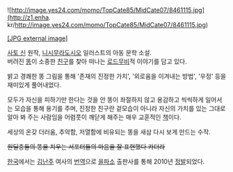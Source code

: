 ![http://image.yes24.com/momo/TopCate85/MidCate07/8461115.jpg](http://z1.enha.
kr/http://image.yes24.com/momo/TopCate85/MidCate07/8461115.jpg)

[[JPG external
image]](http://image.yes24.com/momo/TopCate85/MidCate07/8461115.jpg)

[사토 신](%EC%82%AC%ED%86%A0%20%EC%8B%A0.md) 원작, [니시무라도시오](%EB%8B%88%EC%8B%9C%EB%AC%B4%EB%9D%BC%20%EB%8F%84%EC%8B%9C%EC%98%A4.md)
일러스트의 아동 문학 소설.  
버려진 [똥](%EB%98%A5.md)이 소중한 [친구](%EC%B9%9C%EA%B5%AC.md)를 찾아 떠나는 [로드무비](%EB%A1%9C%EB%93%9C%20%EB%AC%B4%EB%B9%84.md)적 이야기를 담고 있다.

밝고 경쾌한 똥 그림을 통해 '존재의 진정한 가치', '외로움을 이겨내는 방법', '우정' 등을 재미있게 풀어내었다.

모두가 자신을 피하기만 한다는 것을 안 똥이 좌절하지 않고 용감하고 씩씩하게 일어서는 모습을 통해 용기를 주며, 진정한 친구란 겉모습이
아니라 자신의 가치를 있는 그대로 알아 봐 주는 사람임을 어렴풋이 깨닫게 해주는 매우 교훈적인 [책](%EC%B1%85.md)이다.

세상의 온갖 더러움, 추악함, 저열함에 비유되는 똥을 새삼 다시 보게 만드는 수작.

<del>원딜충들의 똥을 치우는 서포터들의 마음을 잘 표현했다 카더라</del>

[한국](%ED%95%9C%EA%B5%AD.md)에서는 [김난주](%EA%B9%80%EB%82%9C%EC%A3%BC.md) 여사의
[번역](%EB%B2%88%EC%97%AD.md)으로 [을파소](%EC%9D%84%ED%8C%8C%EC%86%8C.md) 출판사를
통해 2010년 [정발](%EC%A0%95%EB%B0%9C.md)되었다.

